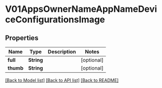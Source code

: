 # V01AppsOwnerNameAppNameDeviceConfigurationsImage

## Properties
Name | Type | Description | Notes
------------ | ------------- | ------------- | -------------
**full** | **String** |  | [optional] 
**thumb** | **String** |  | [optional] 

[[Back to Model list]](../README.md#documentation-for-models) [[Back to API list]](../README.md#documentation-for-api-endpoints) [[Back to README]](../README.md)


